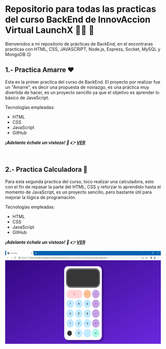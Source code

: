 # Repositorio para todas las practicas del curso BackEnd de InnovAccion Virtual LaunchX :man_astronaut: :rocket:
Bienvenidos a mi repositorio de prácticas de BackEnd, en el encontraras practicas con HTML, CSS, JAVASCRIPT, Node.js, Express, Socket, MySQL y MongoDB :wink:	

## 1.- Practica Amarre :heart:	
Esta es la primer practica del curso de BackEnd. El proyecto por realizar fue un "Amarre", es decir una propuesta de noviazgo, es una práctica muy divertida de hacer, es un proyecto sencillo ya que el objetivo es aprender lo básico de JavaScript.

Tecnologías empleadas:

- HTML
- CSS
- JavaScript
- GitHub

***¡Adelante échale un vistazo! :eyes: :point_right: [VER](./)***

<img src="./IMG/" alt="" height="300">

## 2.- Practica Calculadora :iphone:
Para esta segunda practica del curso, toco realizar una calculadora, esto con el fin de repasar la parte del HTML, CSS y reforzar lo aprendido hasta el momento de JavaScript, es un proyecto sencillo, pero bastante útil para mejorar la lógica de programación.

Tecnologías empleadas:

- HTML
- CSS
- JavaScript
- GitHub

***¡Adelante échale un vistazo! :eyes: :point_right: [VER](./Practica%20Calculadora/README.md)***

<img src="./IMG/Cal.PNG" alt="Calculadora" height="300">